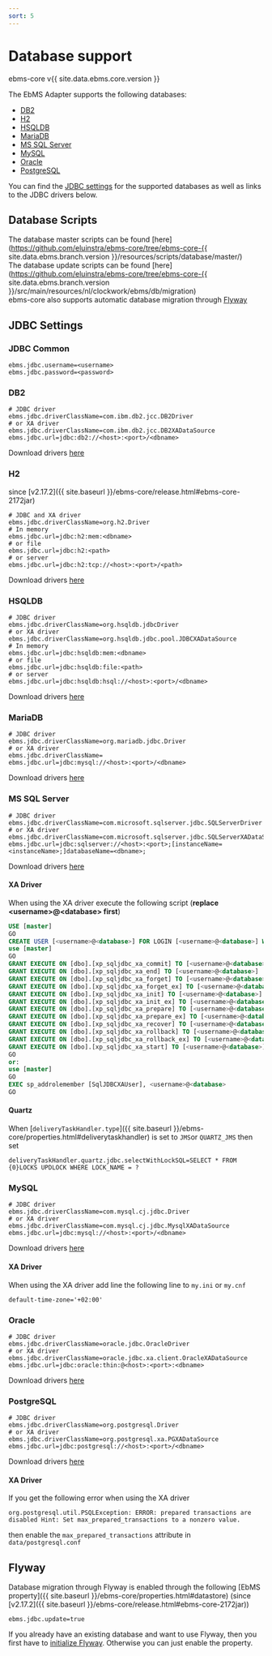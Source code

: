 ```yaml
---
sort: 5
---
```


# Database support

ebms-core v{{ site.data.ebms.core.version }}

The EbMS Adapter supports the following databases:
- [DB2](#db2)
- [H2](#h2)
- [HSQLDB](#hsqldb)
- [MariaDB](#mariadb)
- [MS SQL Server](#ms-sql-server)
- [MySQL](#mysql)
- [Oracle](#oracle)
- [PostgreSQL](#postgresql)

You can find the [JDBC settings](#jdbc-settings) for the supported databases as well as links to the JDBC drivers below.

## Database Scripts

The database master scripts can be found [here](https://github.com/eluinstra/ebms-core/tree/ebms-core-{{ site.data.ebms.branch.version }}/resources/scripts/database/master/)  
The database update scripts can be found [here](https://github.com/eluinstra/ebms-core/tree/ebms-core-{{ site.data.ebms.branch.version }}/src/main/resources/nl/clockwork/ebms/db/migration)  
ebms-core also supports automatic database migration through [Flyway](#flyway)

## JDBC Settings

### JDBC Common

```properties
ebms.jdbc.username=<username>
ebms.jdbc.password=<password>
```

### DB2

```properties
# JDBC driver
ebms.jdbc.driverClassName=com.ibm.db2.jcc.DB2Driver
# or XA driver
ebms.jdbc.driverClassName=com.ibm.db2.jcc.DB2XADataSource
ebms.jdbc.url=jdbc:db2://<host>:<port>/<dbname>
```

Download drivers [here](https://www.ibm.com/support/pages/db2-jdbc-driver-versions-and-downloads)

### H2

since [v2.17.2]({{ site.baseurl }}/ebms-core/release.html#ebms-core-2172jar)

```properties
# JDBC and XA driver
ebms.jdbc.driverClassName=org.h2.Driver
# In memory
ebms.jdbc.url=jdbc:h2:mem:<dbname>
# or file
ebms.jdbc.url=jdbc:h2:<path>
# or server
ebms.jdbc.url=jdbc:h2:tcp://<host>:<port>/<path>
```

Download drivers [here](http://www.h2database.com/html/download.html)

### HSQLDB

```properties
# JDBC driver
ebms.jdbc.driverClassName=org.hsqldb.jdbcDriver
# or XA driver
ebms.jdbc.driverClassName=org.hsqldb.jdbc.pool.JDBCXADataSource
# In memory
ebms.jdbc.url=jdbc:hsqldb:mem:<dbname>
# or file
ebms.jdbc.url=jdbc:hsqldb:file:<path>
# or server
ebms.jdbc.url=jdbc:hsqldb:hsql://<host>:<port>/<dbname>
```

Download drivers [here](https://sourceforge.net/projects/hsqldb/files/hsqldb/)

### MariaDB

```properties
# JDBC driver
ebms.jdbc.driverClassName=org.mariadb.jdbc.Driver
# or XA driver
ebms.jdbc.driverClassName=
ebms.jdbc.url=jdbc:mysql://<host>:<port>/<dbname>
```

Download drivers [here](https://downloads.mariadb.org/connector-java/)

### MS SQL Server

```properties
# JDBC driver
ebms.jdbc.driverClassName=com.microsoft.sqlserver.jdbc.SQLServerDriver
# or XA driver
ebms.jdbc.driverClassName=com.microsoft.sqlserver.jdbc.SQLServerXADataSource
ebms.jdbc.url=jdbc:sqlserver://<host>:<port>;[instanceName=<instanceName>;]databaseName=<dbname>;
```

Download drivers [here](https://docs.microsoft.com/en-us/sql/connect/jdbc/download-microsoft-jdbc-driver-for-sql-server)

#### XA Driver

When using the XA driver execute the following script (**replace \<username>@\<database> first**)

```sql
USE [master]
GO
CREATE USER [<username>@<database>] FOR LOGIN [<username>@<database>] WITH DEFAULT_SCHEMA=[dbo]
use [master]
GO
GRANT EXECUTE ON [dbo].[xp_sqljdbc_xa_commit] TO [<username>@<database>]
GRANT EXECUTE ON [dbo].[xp_sqljdbc_xa_end] TO [<username>@<database>]
GRANT EXECUTE ON [dbo].[xp_sqljdbc_xa_forget] TO [<username>@<database>]
GRANT EXECUTE ON [dbo].[xp_sqljdbc_xa_forget_ex] TO [<username>@<database>]
GRANT EXECUTE ON [dbo].[xp_sqljdbc_xa_init] TO [<username>@<database>]
GRANT EXECUTE ON [dbo].[xp_sqljdbc_xa_init_ex] TO [<username>@<database>]
GRANT EXECUTE ON [dbo].[xp_sqljdbc_xa_prepare] TO [<username>@<database>]
GRANT EXECUTE ON [dbo].[xp_sqljdbc_xa_prepare_ex] TO [<username>@<database>] 
GRANT EXECUTE ON [dbo].[xp_sqljdbc_xa_recover] TO [<username>@<database>]
GRANT EXECUTE ON [dbo].[xp_sqljdbc_xa_rollback] TO [<username>@<database>]
GRANT EXECUTE ON [dbo].[xp_sqljdbc_xa_rollback_ex] TO [<username>@<database>]
GRANT EXECUTE ON [dbo].[xp_sqljdbc_xa_start] TO [<username>@<database>]
GO
or:
use [master]
GO
EXEC sp_addrolemember [SqlJDBCXAUser], <username>@<database>
GO
```

#### Quartz

When [`deliveryTaskHandler.type`]({{ site.baseurl }}/ebms-core/properties.html#deliverytaskhandler) is set to `JMS`or `QUARTZ_JMS` then set

```properties
deliveryTaskHandler.quartz.jdbc.selectWithLockSQL=SELECT * FROM {0}LOCKS UPDLOCK WHERE LOCK_NAME = ?
```

### MySQL

```properties
# JDBC driver
ebms.jdbc.driverClassName=com.mysql.cj.jdbc.Driver
# or XA driver
ebms.jdbc.driverClassName=com.mysql.cj.jdbc.MysqlXADataSource
ebms.jdbc.url=jdbc:mysql://<host>:<port>/<dbname>
```

Download drivers [here](https://dev.mysql.com/downloads/connector/j/)

#### XA Driver

When using the XA driver add line the following line to `my.ini` or `my.cnf`

```properties
default-time-zone='+02:00'
```

### Oracle

```properties
# JDBC driver
ebms.jdbc.driverClassName=oracle.jdbc.OracleDriver
# or XA driver
ebms.jdbc.driverClassName=oracle.jdbc.xa.client.OracleXADataSource
ebms.jdbc.url=jdbc:oracle:thin:@<host>:<port>:<dbname>
```

Download drivers [here](https://www.oracle.com/database/technologies/appdev/jdbc-downloads.html)

### PostgreSQL

```properties
# JDBC driver
ebms.jdbc.driverClassName=org.postgresql.Driver
# or XA driver
ebms.jdbc.driverClassName=org.postgresql.xa.PGXADataSource
ebms.jdbc.url=jdbc:postgresql://<host>:<port>/<dbname>
```

Download drivers [here](https://jdbc.postgresql.org/download.html)

#### XA Driver

If you get the following error when using the XA driver

```properties
org.postgresql.util.PSQLException: ERROR: prepared transactions are disabled Hint: Set max_prepared_transactions to a nonzero value.
```

then enable the `max_prepared_transactions` attribute in `data/postgresql.conf`


## Flyway

Database migration through Flyway is enabled through the following [EbMS property]({{ site.baseurl }}/ebms-core/properties.html#datastore) (since [v2.17.2]({{ site.baseurl }}/ebms-core/release.html#ebms-core-2172jar))

```properties
ebms.jdbc.update=true
```

If you already have an existing database and want to use Flyway, then you first have to [initialize Flyway](/ebms-admin/database.html#initialize-flyway). Otherwise you can just enable the property.
